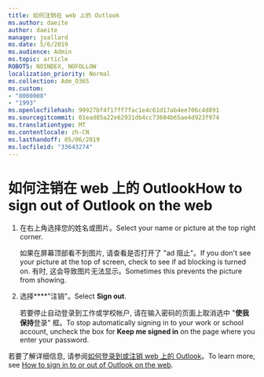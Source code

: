 ```yaml
---
title: 如何注销在 web 上的 Outlook
ms.author: daeite
author: daeite
manager: joallard
ms.date: 5/6/2019
ms.audience: Admin
ms.topic: article
ROBOTS: NOINDEX, NOFOLLOW
localization_priority: Normal
ms.collection: Adm_O365
ms.custom:
- "8000008"
- "1993"
ms.openlocfilehash: 99927bf4f17ff7fac1e4c61d17ab4ee706c4d891
ms.sourcegitcommit: 01ead85a22e62931db4cc73604b65ae4d923f974
ms.translationtype: MT
ms.contentlocale: zh-CN
ms.lasthandoff: 05/06/2019
ms.locfileid: "33643274"
---
```

# <a name="how-to-sign-out-of-outlook-on-the-web"></a><span data-ttu-id="2277d-102">如何注销在 web 上的 Outlook</span><span class="sxs-lookup"><span data-stu-id="2277d-102">How to sign out of Outlook on the web</span></span>

1. <span data-ttu-id="2277d-103">在右上角选择您的姓名或图片。</span><span class="sxs-lookup"><span data-stu-id="2277d-103">Select your name or picture at the top right corner.</span></span>
    
    <span data-ttu-id="2277d-104">如果在屏幕顶部看不到图片, 请查看是否打开了 "ad 阻止"。</span><span class="sxs-lookup"><span data-stu-id="2277d-104">If you don't see your picture at the top of screen, check to see if ad blocking is turned on.</span></span> <span data-ttu-id="2277d-105">有时, 这会导致图片无法显示。</span><span class="sxs-lookup"><span data-stu-id="2277d-105">Sometimes this prevents the picture from showing.</span></span>
    
2. <span data-ttu-id="2277d-106">选择\*\*\*\*"注销"。</span><span class="sxs-lookup"><span data-stu-id="2277d-106">Select **Sign out**.</span></span> 
    
    <span data-ttu-id="2277d-107">若要停止自动登录到工作或学校帐户, 请在输入密码的页面上取消选中 "**使我保持**登录" 框。</span><span class="sxs-lookup"><span data-stu-id="2277d-107">To stop automatically signing in to your work or school account, uncheck the box for **Keep me signed in** on the page where you enter your password.</span></span> 
    
<span data-ttu-id="2277d-108">若要了解详细信息, 请参阅[如何登录到或注销 web 上的 Outlook](https://support.office.com/article/763fab4d-0138-4814-b450-37fc286bcb79)。</span><span class="sxs-lookup"><span data-stu-id="2277d-108">To learn more, see [How to sign in to or out of Outlook on the web](https://support.office.com/article/763fab4d-0138-4814-b450-37fc286bcb79).</span></span>